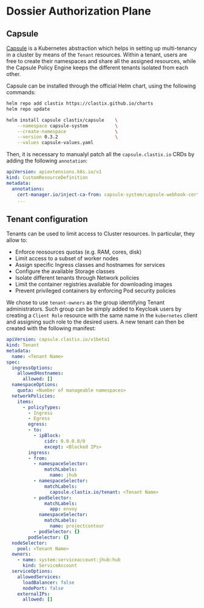 # Dossier Authorization Plane

## Capsule

[Capsule](https://github.com/clastix/capsule) is a Kubernetes abstraction which helps in setting up multi-tenancy in a cluster by means of the `Tenant` resources. Within a tenant, users are free to create their namespaces and share all the assigned resources, while the Capsule Policy Engine keeps the different tenants isolated from each other.

Capsule can be installed through the official Helm chart, using the following commands:

```bash
helm repo add clastix https://clastix.github.io/charts
helm repo update

helm install capsule clastix/capsule    \
    --namespace capsule-system          \
    --create-namespace                  \
    --version 0.3.2                     \
    --values capsule-values.yaml
```

Then, it is necessary to manualyl patch all the `capsule.clastix.io` CRDs by adding the following `annotation`:

```yaml
apiVersion: apiextensions.k8s.io/v1
kind: CustomResourceDefinition
metadata:
  annotations:
    cert-manager.io/inject-ca-from: capsule-system/capsule-webhook-cert
    ...
```

## Tenant configuration

Tenants can be used to limit access to Cluster resources. In particular, they allow to:

- Enforce reosources quotas (e.g. RAM, cores, disk)
- Limit access to a subset of worker nodes
- Assign specific Ingress classes and hostnames for services
- Configure the available Storage classes
- Isolate different tenants through Network policies
- Limit the container registries available for downloading images
- Prevent privileged containers by enforcing Pod security policies

We chose to use `tenant-owners` as the group identifying Tenant administrators. Such group can be simply added to Keycloak users by creating a `Client Role` resource with the same name in the `kubernetes` client and assigning such role to the desired users. A new tenant can then be created with the following manifest:

```yaml
apiVersion: capsule.clastix.io/v1beta1
kind: Tenant
metadata:
  name: <Tenant Name>
spec:
  ingressOptions:
    allowedHostnames:
      allowed: []
  namespaceOptions:
    quota: <Number of manageable namespaces>
  networkPolicies:
    items:
      - policyTypes:
        - Ingress
        - Egress
        egress:
        - to:
          - ipBlock:
              cidr: 0.0.0.0/0
              except: <Blocked IPs>
        ingress:
        - from:
          - namespaceSelector:
              matchLabels:
                name: jhub
          - namespaceSelector:
              matchLabels:
                capsule.clastix.io/tenant: <Tenant Name>
          - podSelector:
              matchLabels:
                app: envoy
            namespaceSelector:
              matchLabels:
                name: projectcontour
          - podSelector: {}
        podSelector: {}
  nodeSelector:
    pool: <Tenant Name>
  owners:
    - name: system:serviceaccount:jhub:hub
      kind: ServiceAccount
  serviceOptions:
    allowedServices:
      loadBalancer: false
      nodePort: false
    externalIPs:
      allowed: []
```
